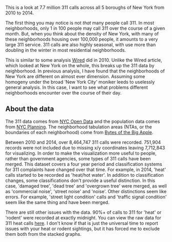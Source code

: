 This is a look at 7.7 million 311 calls across all 5 boroughs of New York from 2010 to 2014.

The first thing you may notice is not *that* many people call 311. In most neighborhoods, only 1 in 100 people may call 311 over the course of a given month. But, when you think about the density of New York, with many of these neighborhoods housing over 100,000 people, it amounts to a very large 311 service. 311 calls are also highly seasonal, with use more than doubling in the winter in most residential neighborhoods.

This is similar to some analysis [Wired](http://www.wired.com/2010/11/ff_311_new_york/all/) did in 2010. Unlike the Wired article, which looked at New York on the whole, this breaks up the 311 data by neighborhood. In previous analysis, I have found that the neighborhoods of New York are different on almost ever dimension. Assuming some homogeny under the broad 'New York City' moniker leeds to uselessly general analysis. In this case, I want to see what problems different neighborhoods encounter over the course of their day.

## About the data

The 311 data comes from [NYC Open Data](https://nycopendata.socrata.com/Social-Services/311-Service-Requests-from-2010-to-Present/erm2-nwe9) and the population data comes from [NYC Planning](http://www.nyc.gov/html/dcp/html/census/demo_tables_2010.shtml). The neighborhood tabulation areas (NTAs, or the boundaries of each neighborhood) come from [Bytes of the Big Apple](http://www.nyc.gov/html/dcp/html/bytes/dwn_nynta.shtml).

Between 2010 and 2014, over 8,464,747 311 calls were recorded. 751,904 records were not included due to missing x/y coordinates leaving 7,712,843 for visualizing. In order to make the visualization more useful to people, rather than government agencies, some types of 311 calls have been merged. This dataset covers a four year period and classification systems for 311 complaints have changed over that time. For example, in 2014, 'heat' calls started to be recorded as 'heat/hot water'. In addition to classification changes, some classifications don't provide a useful distinction. In this case, 'damaged tree', 'dead tree' and 'overgrown tree' were merged, as well as 'commercial noise', 'street noise' and 'noise'. Other distinctions seem like errors. For example, 'street light condition' calls and 'traffic signal condition' seem like the same thing and have been merged.

There are still other issues with the data. 90%+ of calls to 311 for 'heat' or 'rodent' were recorded at exactly midnight. You can view the raw data for 311 heat calls [here](https://data.cityofnewyork.us/Social-Services/Heat/85ag-bewf). I don't know if that is just the universal time to report issues with your heat or rodent sightings, but it has forced me to exclude them both from the stacked graphs.
